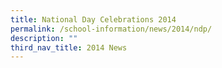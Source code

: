 ```yaml
---
title: National Day Celebrations 2014
permalink: /school-information/news/2014/ndp/
description: ""
third_nav_title: 2014 News
---
```

